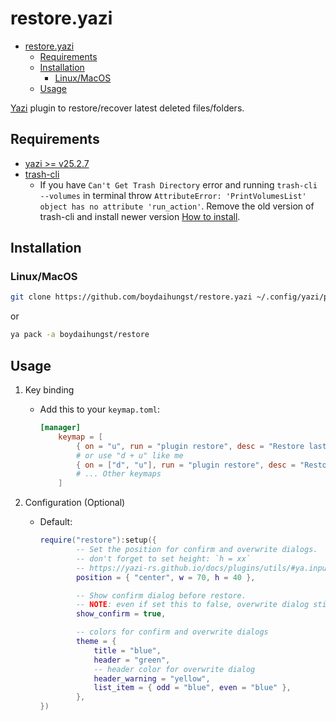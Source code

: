 # restore.yazi

<!--toc:start-->

- [restore.yazi](#restoreyazi)
	- [Requirements](#requirements)
	- [Installation](#installation)
		- [Linux/MacOS](#linuxmacos)
	- [Usage](#usage)
	<!--toc:end-->

[Yazi](https://github.com/sxyazi/yazi) plugin to restore/recover latest deleted files/folders.

## Requirements

- [yazi >= v25.2.7](https://github.com/sxyazi/yazi)
- [trash-cli](https://github.com/andreafrancia/trash-cli)
	- If you have `Can't Get Trash Directory` error and running `trash-cli --volumes`
		in terminal throw `AttributeError: 'PrintVolumesList' object has no attribute 'run_action'`.
		Remove the old version of trash-cli and install newer version [How to install](https://github.com/andreafrancia/trash-cli?tab=readme-ov-file#the-easy-way).

## Installation

### Linux/MacOS

```sh
git clone https://github.com/boydaihungst/restore.yazi ~/.config/yazi/plugins/restore.yazi
```

or

```sh
ya pack -a boydaihungst/restore
```

## Usage

1. Key binding

	 - Add this to your `keymap.toml`:

		 ```toml
		 [manager]
			 keymap = [
				 { on = "u", run = "plugin restore", desc = "Restore last deleted files/folders" },
				 # or use "d + u" like me
				 { on = ["d", "u"], run = "plugin restore", desc = "Restore last deleted files/folders" },
				 # ... Other keymaps
			 ]
		 ```

2. Configuration (Optional)

	 - Default:

		 ```lua
		 require("restore"):setup({
				 -- Set the position for confirm and overwrite dialogs.
				 -- don't forget to set height: `h = xx`
				 -- https://yazi-rs.github.io/docs/plugins/utils/#ya.input
				 position = { "center", w = 70, h = 40 },

				 -- Show confirm dialog before restore.
				 -- NOTE: even if set this to false, overwrite dialog still pop up
				 show_confirm = true,

				 -- colors for confirm and overwrite dialogs
				 theme = {
					 title = "blue",
					 header = "green",
					 -- header color for overwrite dialog
					 header_warning = "yellow",
					 list_item = { odd = "blue", even = "blue" },
				 },
		 })
		 ```

